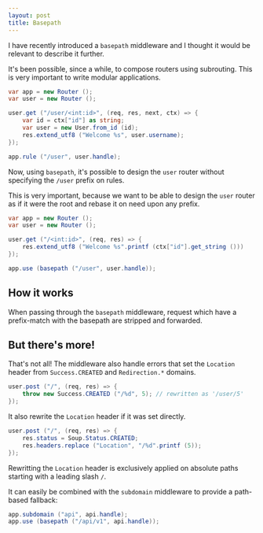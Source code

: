 ```yaml
---
layout: post
title: Basepath
---
```


I have recently introduced a `basepath` middleware and I thought it would be
relevant to describe it further.

It's been possible, since a while, to compose routers using subrouting. This is
very important to write modular applications.

```csharp
var app = new Router ();
var user = new Router ();

user.get ("/user/<int:id>", (req, res, next, ctx) => {
    var id = ctx["id"] as string;
    var user = new User.from_id (id);
    res.extend_utf8 ("Welcome %s", user.username);
});

app.rule ("/user", user.handle);
```

Now, using `basepath`, it's possible to design the `user` router without
specifying the `/user` prefix on rules.

This is very important, because we want to be able to design the `user` router
as if it were the root and rebase it on need upon any prefix.

```csharp
var app = new Router ();
var user = new Router ();

user.get ("/<int:id>", (req, res) => {
    res.extend_utf8 ("Welcome %s".printf (ctx["id"].get_string ()))
});

app.use (basepath ("/user", user.handle));
```

## How it works

When passing through the `basepath` middleware, request which have
a prefix-match with the basepath are stripped and forwarded.

## But there's more!

That's not all! The middleware also handle errors that set the `Location`
header from `Success.CREATED` and `Redirection.*` domains.

```csharp
user.post ("/", (req, res) => {
    throw new Success.CREATED ("/%d", 5); // rewritten as '/user/5'
});
```

It also rewrite the `Location` header if it was set directly.

```csharp
user.post ("/", (req, res) => {
    res.status = Soup.Status.CREATED;
    res.headers.replace ("Location", "/%d".printf (5));
});
```

Rewritting the `Location` header is exclusively applied on absolute paths
starting with a leading  slash `/`.

It can easily be combined with the `subdomain` middleware to provide
a path-based fallback:

```csharp
app.subdomain ("api", api.handle);
app.use (basepath ("/api/v1", api.handle));
```
